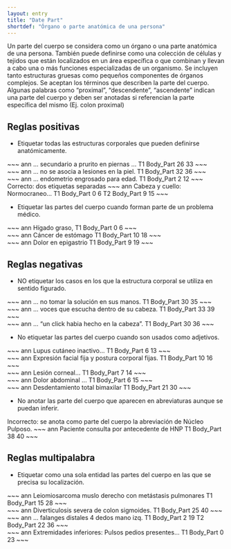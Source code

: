 ```yaml
---
layout: entry
title: "Date Part"
shortdef: "Órgano o parte anatómica de una persona"
---
```


Un parte del cuerpo se considera como un órgano o una parte anatómica de una persona.  También puede definirse como una colección de células y tejidos que están localizados en un área específica o que combinan y llevan a cabo una o más funciones especializadas de un organismo. Se incluyen tanto estructuras gruesas como pequeños componentes de órganos complejos. Se aceptan los términos que describen la parte del cuerpo. Algunas palabras como “proximal”, “descendente”, “ascendente” indican una parte del cuerpo  y deben ser anotadas si referencian la parte específica del mismo (Ej. colon proximal)

## Reglas positivas

* Etiquetar todas las estructuras corporales que pueden definirse anatómicamente.

<div class="annotation-correct" markdown="1">
~~~ ann
… secundario a prurito en piernas …
T1 Body_Part 26 33 
~~~
</div>

<div class="annotation-correct" markdown="1">
~~~ ann
… no se asocia a lesiones en la piel.
T1 Body_Part 32 36 
~~~
</div>

<div class="annotation-correct" markdown="1">
~~~ ann
… endometrio engrosado para edad.
T1 Body_Part 2 12 
~~~
</div>

<div class="annotation-correct" markdown="1">
Correcto: dos etiquetas separadas
~~~ ann
Cabeza y cuello: Normocraneo…
T1 Body_Part 0 6 
T2 Body_Part 9 15 
~~~
</div>

* Etiquetar las partes del cuerpo cuando forman parte de un problema médico.

<div class="annotation-correct" markdown="1">
~~~ ann
Hígado graso, 
T1 Body_Part 0 6 
~~~
</div>

<div class="annotation-correct" markdown="1">
~~~ ann
Cáncer de estómago
T1 Body_Part 10 18 
~~~
</div>

<div class="annotation-correct" markdown="1">
~~~ ann
Dolor en epigastrio
T1 Body_Part 9 19 
~~~
</div>

## Reglas negativas

* NO etiquetar los casos en los que la estructura corporal se utiliza en sentido figurado.

<div class="annotation-incorrect" markdown="1">
~~~ ann
… no tomar la solución en sus manos.
T1 Body_Part 30 35 
~~~
</div>

<div class="annotation-incorrect" markdown="1">
~~~ ann
… voces que escucha dentro de su cabeza.
T1 Body_Part 33 39 
~~~
</div>

<div class="annotation-incorrect" markdown="1">
~~~ ann
… “un click habia hecho en la cabeza”.
T1 Body_Part 30 36 
~~~
</div>

* No etiquetar las partes del cuerpo cuando son usados como adjetivos.

<div class="annotation-incorrect" markdown="1">
~~~ ann
Lupus cutáneo inactivo…
T1 Body_Part 6 13 
~~~
</div>

<div class="annotation-incorrect" markdown="1">
~~~ ann
Expresión facial fija y postura corporal fijas.
T1 Body_Part 10 16 
~~~
</div>

<div class="annotation-incorrect" markdown="1">
~~~ ann
Lesión corneal…
T1 Body_Part 7 14 
~~~
</div>

<div class="annotation-incorrect" markdown="1">
~~~ ann
Dolor abdominal ...
T1 Body_Part 6 15 
~~~
</div>

<div class="annotation-incorrect" markdown="1">
~~~ ann
Desdentamiento total bimaxilar
T1 Body_Part 21 30 
~~~
</div>

*  No anotar las parte del cuerpo que aparecen en abreviaturas aunque se puedan inferir.

<div class="annotation-incorrect" markdown="1">
Incorrecto: se anota como parte del cuerpo la abreviación de Núcleo Pulposo.
~~~ ann
Paciente consulta por antecedente de HNP
T1 Body_Part 38 40 
~~~
</div>

## Reglas multipalabra

* Etiquetar como una sola entidad las partes del cuerpo en las que se precisa su localización.

<div class="annotation-correct" markdown="1">
~~~ ann
Leiomiosarcoma muslo derecho con metástasis pulmonares
T1 Body_Part 15 28 
~~~
</div>

<div class="annotation-correct" markdown="1">
~~~ ann
Diverticulosis severa de colon sigmoides.
T1 Body_Part 25 40 
~~~
</div>

<div class="annotation-correct" markdown="1">
~~~ ann
… falanges distales 4 dedos mano izq.
T1 Body_Part 2 19 
T2 Body_Part 22 36 
~~~
</div>

<div class="annotation-correct" markdown="1">
~~~ ann
Extremidades inferiores: Pulsos pedios presentes… 
T1 Body_Part 0 23 
~~~
</div>